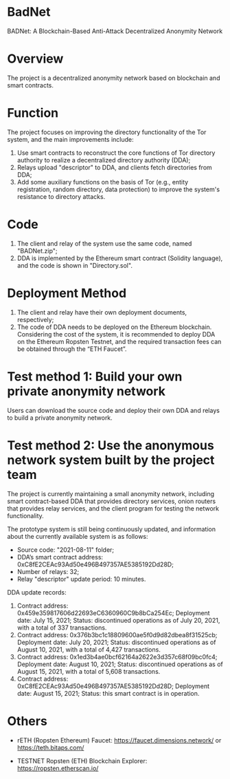 # BadNet
BADNet: A Blockchain-Based Anti-Attack Decentralized Anonymity Network

# Overview
The project is a decentralized anonymity network based on blockchain and smart contracts.

# Function
The project focuses on improving the directory functionality of the Tor system, and the main improvements include:
1. Use smart contracts to reconstruct the core functions of Tor directory authority to realize a decentralized directory authority (DDA);
2. Relays upload "descriptor" to DDA, and clients fetch directories from DDA;
3. Add some auxiliary functions on the basis of Tor (e.g., entity registration, random directory, data protection) to improve the system's resistance to directory attacks.

# Code
1. The client and relay of the system use the same code, named "BADNet.zip";
2. DDA is implemented by the Ethereum smart contract (Solidity language), and the code is shown in "Directory.sol".

# Deployment Method
1. The client and relay have their own deployment documents, respectively;
2. The code of DDA needs to be deployed on the Ethereum blockchain. Considering the cost of the system, it is recommended to deploy DDA on the Ethereum Ropsten Testnet, and the required transaction fees can be obtained through the “ETH Faucet”.

# Test method 1: Build your own private anonymity network
Users can download the source code and deploy their own DDA and relays to build a private anonymity network.

# Test method 2: Use the anonymous network system built by the project team

The project is currently maintaining a small anonymity network, including smart contract-based DDA that provides directory services, onion routers that provides relay services, and the client program for testing the network functionality.

The prototype system is still being continuously updated, and information about the currently available system is as follows:
- Source code: "2021-08-11" folder;
- DDA’s smart contract address: 0xC8fE2CEAc93Ad50e496B497357AE5385192Dd28D;
- Number of relays: 32;
- Relay "descriptor" update period: 10 minutes.

DDA update records:
1. Contract address: 0x459e359817606d22693eC6360960C9b8bCa254Ec;
Deployment date: July 15, 2021;
Status: discontinued operations as of July 20, 2021, with a total of 337 transactions.
2. Contract address: 0x376b3bc1c18809600ae5f0d9d82dbea8f31525cb;
Deployment date: July 20, 2021;
Status: discontinued operations as of August 10, 2021, with a total of 4,427 transactions.
3. Contract address: 0x1ed3b4ae0bcf62164a2622e3d357c68f09bc0fc4;
Deployment date: August 10, 2021;
Status: discontinued operations as of August 15, 2021, with a total of 5,608 transactions.
4. Contract address: 0xC8fE2CEAc93Ad50e496B497357AE5385192Dd28D;
Deployment date: August 15, 2021;
Status: this smart contract is in operation.

# Others

- rETH (Ropsten Ethereum) Faucet: 
https://faucet.dimensions.network/ or https://teth.bitaps.com/

- TESTNET Ropsten (ETH) Blockchain Explorer: 
https://ropsten.etherscan.io/
